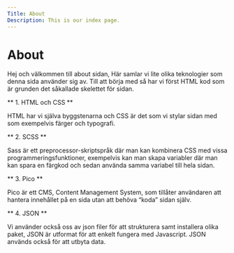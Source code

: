 ```yaml
---
Title: About
Description: This is our index page.
---
```


About
==========================
Hej och välkommen till about sidan, Här samlar vi lite olika teknologier som denna sida använder sig av. Till att börja med så har vi först HTML kod som är grunden det såkallade skelettet för sidan.

** 1. HTML och CSS **


HTML har vi själva byggstenarna och CSS är det som vi stylar sidan med som exempelvis färger och typografi.

** 2. SCSS **

Sass är ett preprocessor-skriptspråk där man kan kombinera CSS med vissa programmeringsfunktioner, exempelvis kan man skapa variabler där man kan spara
en färgkod och sedan använda samma variabel till hela sidan.

** 3. Pico **


Pico är ett CMS, Content Management System, som tillåter användaren att hantera innehållet på en sida utan att behöva “koda” sidan själv.

** 4. JSON **

Vi använder också oss av json filer för att strukturera samt installera olika paket, JSON är utformat för att enkelt fungera med Javascript. JSON används också för att utbyta data.